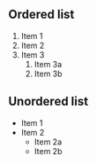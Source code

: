 ## Ordered list

1. Item 1
2. Item 2
3. Item 3
   1. Item 3a
   2. Item 3b

## Unordered list

* Item 1
* Item 2
  * Item 2a
  * Item 2b
